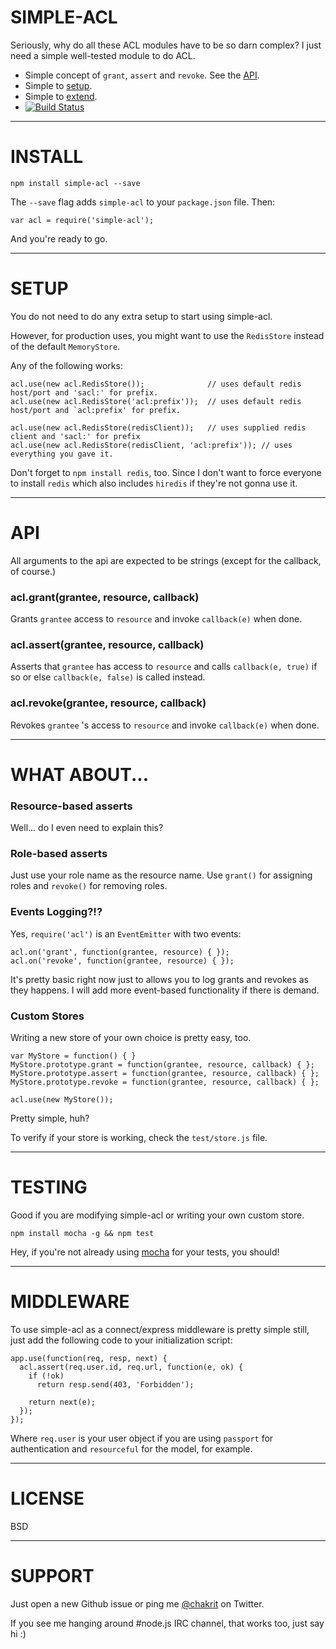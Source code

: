 # SIMPLE-ACL

Seriously, why do all these ACL modules have to be so darn complex? I just need a simple well-tested module to do ACL.

* Simple concept of `grant`, `assert` and `revoke`. See the [API](#api).
* Simple to [setup](#setup).
* Simple to [extend](#custom-stores).
* [![Build Status](https://secure.travis-ci.org/chakrit/simple-acl.png)](http://travis-ci.org/chakrit/simple-acl)

---
# INSTALL

    npm install simple-acl --save

The `--save` flag adds `simple-acl` to your `package.json` file. Then:

    var acl = require('simple-acl');
    
And you're ready to go.

---
# SETUP

You do not need to do any extra setup to start using simple-acl.

However, for production uses, you might want to use the `RedisStore` instead of the default `MemoryStore`.

Any of the following works:

    acl.use(new acl.RedisStore());              // uses default redis host/port and 'sacl:' for prefix.
    acl.use(new acl.RedisStore('acl:prefix'));  // uses default redis host/port and `acl:prefix' for prefix.

    acl.use(new acl.RedisStore(redisClient));   // uses supplied redis client and 'sacl:' for prefix
    acl.use(new acl.RedisStore(redisClient, 'acl:prefix')); // uses everything you gave it.

Don't forget to `npm install redis`, too. Since I don't want to force everyone to install `redis` which also includes `hiredis` if they're not gonna use it.

---
# API

All arguments to the api are expected to be strings (except for the callback, of course.)

### acl.grant(grantee, resource, callback)

Grants `grantee` access to `resource` and invoke `callback(e)` when done.

### acl.assert(grantee, resource, callback)

Asserts that `grantee` has access to `resource` and calls `callback(e, true)` if so or else `callback(e, false)` is called instead.

### acl.revoke(grantee, resource, callback)

Revokes `grantee` 's access to `resource` and invoke `callback(e)` when done.

---
# WHAT ABOUT...

### Resource-based asserts

Well... do I even need to explain this?

### Role-based asserts

Just use your role name as the resource name. Use `grant()` for assigning roles and `revoke()` for removing roles.

### Events Logging?!?

Yes, `require('acl')` is an `EventEmitter` with two events:

    acl.on('grant', function(grantee, resource) { });
    acl.on('revoke', function(grantee, resource) { });
    
It's pretty basic right now just to allows you to log grants and revokes as they happens.
I will add more event-based functionality if there is demand.

### Custom Stores

Writing a new store of your own choice is pretty easy, too.

    var MyStore = function() { }
    MyStore.prototype.grant = function(grantee, resource, callback) { };
    MyStore.prototype.assert = function(grantee, resource, callback) { };
    MyStore.prototype.revoke = function(grantee, resource, callback) { };

    acl.use(new MyStore());

Pretty simple, huh?

To verify if your store is working, check the `test/store.js` file.

---
# TESTING

Good if you are modifying simple-acl or writing your own custom store.

    npm install mocha -g && npm test

Hey, if you're not already using [mocha](http://mochajs.org/) for your tests, you should!

---
# MIDDLEWARE

To use simple-acl as a connect/express middleware is pretty simple still, just add the following code to your initialization script:

    app.use(function(req, resp, next) {
      acl.assert(req.user.id, req.url, function(e, ok) {
        if (!ok)
          return resp.send(403, 'Forbidden');

        return next(e);
      });
    });

Where `req.user` is your user object if you are using `passport` for authentication and `resourceful` for the model, for example.

---
# LICENSE

BSD

---
# SUPPORT

Just open a new Github issue or ping me [@chakrit](http://twitter.com/chakrit) on Twitter.

If you see me hanging around #node.js IRC channel, that works too, just say hi :)

